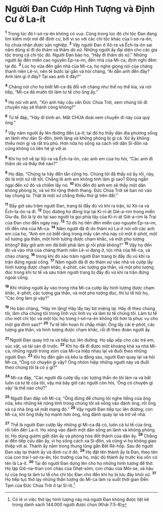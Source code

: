 

# Người Đan Cướp Hình Tượng và Định Cư ở La-ít
<sup><b>1</b></sup> Trong lúc đó I-sơ-ra-ên không có vua. Cũng trong lúc đó chi tộc Đan đang tìm kiếm một nơi để định cư, bởi vì so với các chi tộc khác của I-sơ-ra-ên, họ chưa nhận được sản nghiệp. <sup><b>2</b></sup> Vậy người Đan ở Xô-ra và Ếch-ta-ôn sai năm dũng sĩ đi do thám và thăm dò xứ. Những người ấy đại diện cho các gia tộc trong cả chi tộc đó. Người Đan bảo họ, “Hãy đi thăm dò xứ.” Những người ấy đến miền cao nguyên Ép-ra-im, đến nhà của Mi-ca, định nghỉ đêm tại đó. <sup><b>3</b></sup> Lúc họ vừa đến gần nhà của Mi-ca, họ nghe giọng nói của chàng thanh niên Lê-vi, nên tẽ bước lại gần và hỏi chàng, “Ai dẫn anh đến đây? Anh làm gì ở đây? Tại sao anh ở đây?”

<sup><b>4</b></sup> Chàng nói cho họ biết Mi-ca đã đối với chàng như thế nọ thế kia, và nói tiếp, “Mi-ca đã mướn tôi làm tư tế cho ông ấy.”

<sup><b>5</b></sup> Họ nói với anh, “Xin anh hãy cầu vấn Đức Chúa Trời, xem chúng tôi đi chuyến này sẽ thành công không?”

<sup><b>6</b></sup> Tư tế đáp, “Hãy đi bình an. Mắt CHÚA đoái xem chuyến đi này của quý ông.”

<sup><b>7</b></sup> Vậy năm người ấy lên đường đến La-ít; tại đó họ thấy dân địa phương sống an lành như dân Si-đôn, bình lặng và không phòng bị gì cả. Xứ ấy không thiếu món gì và rất trù phú. Hơn nữa họ sống xa cách với dân Si-đôn và cũng không có liên hệ gì với ai.

<sup><b>8</b></sup> Khi họ trở về lại Xô-ra và Ếch-ta-ôn, các anh em của họ hỏi, “Các anh đi thăm dò và thấy thế nào?”

<sup><b>9</b></sup> Họ đáp, “Chúng ta hãy đến tấn công họ. Chúng tôi đã thấy xứ ấy rồi, này, đó là một xứ rất tốt. Chẳng lẽ anh em không tính làm gì sao? Đừng ngần ngại đến xứ đó và chiếm lấy nó. <sup><b>10</b></sup> Khi đến đó anh em sẽ thấy một dân không phòng bị, và xứ thì rộng thênh thang. Đức Chúa Trời sẽ ban nó vào tay chúng ta. Thật là một xứ chẳng thiếu thứ gì trên đất.”

<sup><b>11</b></sup> Bấy giờ sáu trăm người Đan, trang bị đầy đủ vũ khí ra trận, từ Xô-ra và Ếch-ta-ôn ra đi. <sup><b>12</b></sup> Dọc đường họ đóng trại tại Ki-ri-át Giê-a-rim trong miền Giu-đa. Đó là lý do tại sao người ta gọi phía tây của Ki-ri-át Giê-a-rim là Trại của Đan cho đến ngày nay. <sup><b>13</b></sup> Từ đó họ tiến đến miền cao nguyên Ép-ra-im, rồi đến nhà của Mi-ca. <sup><b>14</b></sup> Năm người đã đi do thám xứ La-ít nói với các anh em của họ, “Anh em có biết rằng trong mấy căn nhà này có một ê-phót, một số tượng gia thần, một hình tượng được chạm khắc, và một pho tượng không? Bây giờ anh em đã biết phải làm gì rồi phải không?” <sup><b>15</b></sup> Vậy họ đến đó và vào nhà của chàng thanh niên Lê-vi đang ở, tức nhà của Mi-ca, và chào chàng, <sup><b>16</b></sup> trong khi đó sáu trăm người Đan trang bị đầy đủ vũ khí ra trận đứng ngoài cổng. <sup><b>17</b></sup> Năm người đã đi do thám xứ vào nhà và cướp lấy hình tượng được chạm khắc, ê-phót, các tượng gia thần, và một pho tượng đúc trong khi tư tế và sáu trăm người trang bị đầy đủ vũ khí ra trận đứng ngoài cổng.

<sup><b>18</b></sup> Khi những người ấy vào trong nhà Mi-ca cướp lấy hình tượng được chạm khắc, ê-phót, các tượng gia thần, và một pho tượng đúc, thì tư tế hỏi họ, “Các ông làm gì vậy?”

<sup><b>19</b></sup> Họ bảo chàng, “Hãy im lặng! Hãy lấy tay bịt miệng lại. Hãy đi theo chúng tôi, làm cha chúng tôi trong lĩnh vực linh vụ và làm tư tế chúng tôi. Làm tư tế cho một chi tộc và một tộc họ trong I-sơ-ra-ên không tốt hơn là phục vụ cho một gia đình sao?” <sup><b>20</b></sup> Tư tế liền hoan hỉ chấp nhận. Ông lấy cái ê-phót, các tượng gia thần, và hình tượng được chạm khắc, rồi đi theo đoàn người ấy.

<sup><b>21</b></sup> Người Đan quay trở ra và tiếp tục lên đường. Họ sắp xếp cho các trẻ em, súc vật, và tài sản đi trước. <sup><b>22</b></sup> Khi họ đã đi được một khoảng khá xa nhà Mi-ca, những người trong xóm của Mi-ca hiệp nhau lại và đuổi theo những người Đan. <sup><b>23</b></sup> Khi họ đến gần và kêu la đằng sau, người Đan quay lại và hỏi Mi-ca, “Ông có chuyện gì vậy? Ông nhóm hiệp những người này và đuổi theo chúng tôi là có ý gì?”

<sup><b>24</b></sup> Mi-ca đáp, “Các người đã cướp lấy các tượng thần do tôi làm ra và bắt luôn cả tư tế của tôi, vậy mà bây giờ các người còn hỏi, ‘Ông có chuyện gì vậy’ là thế nào chứ?”

<sup><b>25</b></sup> Người Đan đáp với Mi-ca, “Ông đừng để chúng tôi nghe tiếng của ông nữa, kẻo những kẻ nóng tính trong chúng tôi sẽ xông vào đánh ông, rồi ông và cả nhà ông sẽ mất mạng đó.” <sup><b>26</b></sup> Vậy người Đan tiếp tục lên đường; còn Mi-ca, khi ông thấy họ mạnh hơn ông, ông đành quay lại và trở về nhà.

<sup><b>27</b></sup> Thế là người Đan cướp lấy những gì Mi-ca đã có, luôn cả tư tế của ông, rồi tiến đến La-ít. Họ xông vào đánh một dân sống an lành và không phòng bị. Họ dùng gươm giết dân ấy và phỏng hỏa đốt thành của dân ấy. <sup><b>28</b></sup> Chẳng ai đến tiếp cứu dân ấy, vì họ sống cách xa Si-đôn, và cũng vì họ không giao thiệp với ai. Thành ấy nằm trong thung lũng gần Bết Rê-hốp. Sau đó người Đan xây lại thành ấy và định cư ở đó. <sup><b>29</b></sup> Họ đặt tên thành ấy là Đan, theo tên của con trai I-sơ-ra-ên, tộc trưởng của họ, mặc dù thành ấy trước kia vốn có tên là La-ít. <sup><b>30</b></sup> Tại đó người Đan dựng lên cho họ những hình tượng để thờ. Họ lập Giô-na-than con cháu của Ghẹt-sôm, con cháu của Môi-se, và hậu tự của ông ta làm tư tế cho chi tộc Đan cho đến khi họ bị lưu đày khỏi xứ. <sup><b>31</b></sup> Họ tiếp tục thờ lạy những thần tượng do Mi-ca làm ra suốt thời gian Đền Tạm của Đức Chúa Trời ở tại Si-lô.[^1]

[^1]: Có lẽ vì việc thờ lạy hình tượng này mà người Đan không được liệt kê trong danh sách 144.000 người được chọn (Khải 7:5-8)
